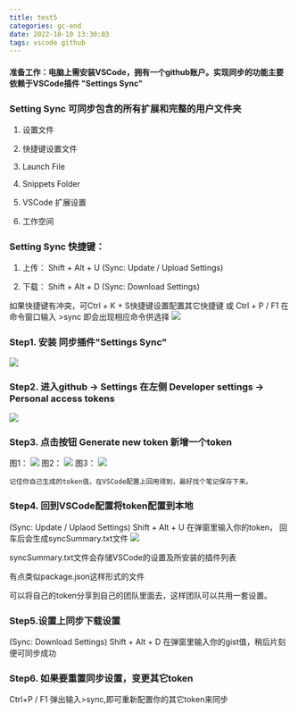 ```yaml
---
title: test5
categories: gc-end
date: 2022-10-10 13:30:03
tags: vscode github
---
```


#### 准备工作：电脑上需安装VSCode，拥有一个github账户。实现同步的功能主要依赖于VSCode插件 "Settings Sync"
### Setting Sync 可同步包含的所有扩展和完整的用户文件夹
1) 设置文件

2) 快捷键设置文件

3) Launch File

4) Snippets Folder

5) VSCode 扩展设置

6) 工作空间
<!-- more -->

### Setting Sync 快捷键：
1) 上传： Shift + Alt + U (Sync: Update / Upload Settings)

2) 下载： Shift + Alt + D (Sync: Download  Settings)

如果快捷键有冲突，可Ctrl + K + S快捷键设置配置其它快捷键 或 Ctrl + P / F1 在命令窗口输入 >sync 即会出现相应命令供选择
<img src="/images/img-folder/2021/3.png">

### Step1. 安装 同步插件"Settings Sync"
<img src="/images/img-folder/2021/4.png">

### Step2. 进入github -> Settings 在左侧 Developer settings -> Personal access tokens 
<img src="/images/img-folder/2021/5.png">

### Step3. 点击按钮 Generate new token 新增一个token
图1：
<img src="/images/img-folder/2021/6.png">
图2：
<img src="/images/img-folder/2021/7.png">
图3：
<img src="/images/img-folder/2021/8.png">

```
记住你自己生成的token值，在VSCode配置上回用得到，最好找个笔记保存下来。
```

### Step4. 回到VSCode配置将token配置到本地
(Sync: Update / Uplaod Settings) Shift + Alt + U 在弹窗里输入你的token， 回车后会生成syncSummary.txt文件
<img src="/images/img-folder/2021/9.png">

syncSummary.txt文件会存储VSCode的设置及所安装的插件列表

有点类似package.json这样形式的文件

可以将自己的token分享到自己的团队里面去，这样团队可以共用一套设置。 

### Step5.设置上同步下载设置

(Sync: Download  Settings) Shift + Alt + D 在弹窗里输入你的gist值，稍后片刻便可同步成功

### Step6. 如果要重置同步设置，变更其它token

Ctrl+P / F1 弹出输入>sync,即可重新配置你的其它token来同步

